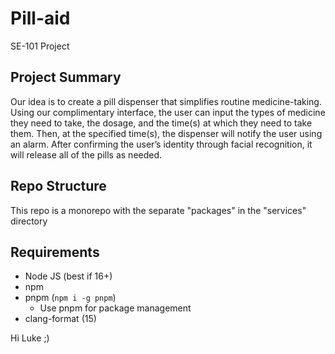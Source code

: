 # Pill-aid

SE-101 Project

## Project Summary

Our idea is to create a pill dispenser that simplifies routine medicine-taking. Using our complimentary interface, the user can input the types of medicine they need to take, the dosage, and the time(s) at which they need to take them. Then, at the specified time(s), the dispenser will notify the user using an alarm. After confirming the user’s identity through facial recognition, it will release all of the pills as needed.

## Repo Structure

This repo is a monorepo with the separate "packages" in the "services" directory

## Requirements

-   Node JS (best if 16+)
-   npm
-   pnpm (`npm i -g pnpm`)
    -   Use pnpm for package management
-   clang-format (15)

Hi Luke ;)